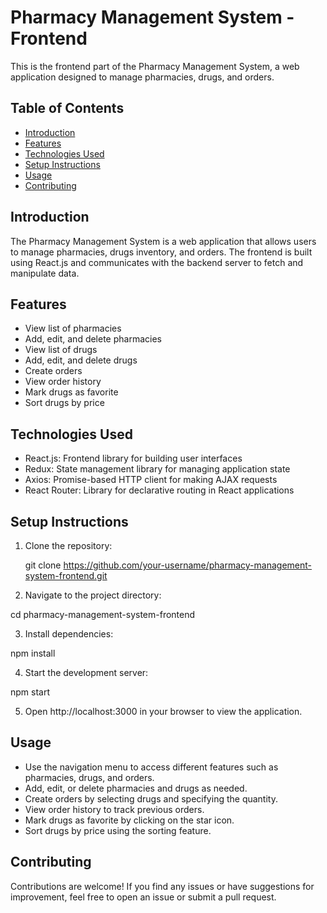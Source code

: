 # Pharmacy Management System - Frontend

This is the frontend part of the Pharmacy Management System, a web application designed to manage pharmacies, drugs, and orders.

## Table of Contents

- [Introduction](#introduction)
- [Features](#features)
- [Technologies Used](#technologies-used)
- [Setup Instructions](#setup-instructions)
- [Usage](#usage)
- [Contributing](#contributing)

## Introduction

The Pharmacy Management System is a web application that allows users to manage pharmacies, drugs inventory, and orders. The frontend is built using React.js and communicates with the backend server to fetch and manipulate data.

## Features

- View list of pharmacies
- Add, edit, and delete pharmacies
- View list of drugs
- Add, edit, and delete drugs
- Create orders
- View order history
- Mark drugs as favorite
- Sort drugs by price

## Technologies Used

- React.js: Frontend library for building user interfaces
- Redux: State management library for managing application state
- Axios: Promise-based HTTP client for making AJAX requests
- React Router: Library for declarative routing in React applications

## Setup Instructions

1. Clone the repository:

   git clone https://github.com/your-username/pharmacy-management-system-frontend.git

2. Navigate to the project directory:

cd pharmacy-management-system-frontend

3. Install dependencies:

npm install

4. Start the development server:

npm start

5. Open http://localhost:3000 in your browser to view the application.

## Usage

- Use the navigation menu to access different features such as pharmacies, drugs, and orders.
- Add, edit, or delete pharmacies and drugs as needed.
- Create orders by selecting drugs and specifying the quantity.
- View order history to track previous orders.
- Mark drugs as favorite by clicking on the star icon.
- Sort drugs by price using the sorting feature.

## Contributing

Contributions are welcome! If you find any issues or have suggestions for improvement, feel free to open an issue or submit a pull request.
